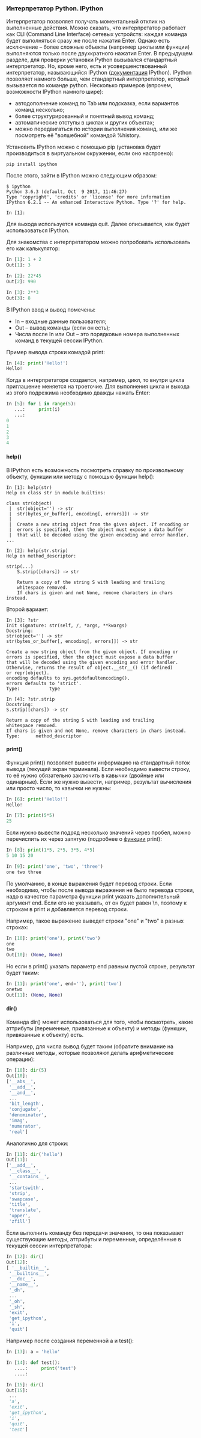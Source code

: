 ### Интерпретатор Python. IPython

Интерпретатор позволяет получать моментальный отклик на выполненные действия. Можно сказать, что интерпретатор работает как CLI (Command Line Interface) сетевых устройств: каждая команда будет выполняться сразу же после нажатия Enter. Однако есть исключение – более сложные объекты (например циклы или функции) выполняются только после двухкратного нажатия Enter. В предыдущем разделе, для проверки установки Python вызывался стандартный интерпретатор. Но, кроме него, есть и усовершенствованный интерпретатор, называющийся IPython ([документация](http://ipython.readthedocs.io/en/stable/index.html) IPython). IPython позволяет намного больше, чем стандартный интерпретатор, который вызывается по команде python. Несколько примеров (впрочем, возможности IPython намного шире):

* автодополнение команд по Tab или подсказка, если вариантов команд несколько;
* более структурированный и понятный вывод команд;
* автоматические отступы в циклах и других объектах;
* можно передвигаться по истории выполнения команд, или же посмотреть её "волшебной" командой %history.

Установить IPython можно с помощью pip (установка будет производиться в виртуальном окружении, если оно настроено):

```
pip install ipython
```

После этого, зайти в IPython можно следующим образом:

```shellsession
$ ipython
Python 3.6.3 (default, Oct  9 2017, 11:46:27)
Type 'copyright', 'credits' or 'license' for more information
IPython 6.2.1 -- An enhanced Interactive Python. Type '?' for help.

In [1]:
```

Для выхода используется команда quit. Далее описывается, как будет использоваться IPython.

Для знакомства с интерпретатором можно попробовать использовать его как калькулятор:

```python
In [1]: 1 + 2
Out[1]: 3

In [2]: 22*45
Out[2]: 990

In [3]: 2**3
Out[3]: 8
```

В IPython ввод и вывод помечены:

* In – входные данные пользователя;
* Out – вывод команды (если он есть);
* Числа после In или Out – это порядковые номера выполненных команд в текущей сессии IPython.
 
Пример вывода строки комадой print:

```python
In [4]: print('Hello!')
Hello!
```

Когда в интерпретаторе создается, например, цикл, то внутри цикла приглашение меняется на троеточие. Для выполнения цикла и выхода из этого подрежима необходимо дважды нажать Enter:

```python
In [5]: for i in range(5):
   ...:     print(i)
   ...:     
0
1
2
3
4
```

#### help()

В IPython есть возможность посмотреть справку по произвольному объекту, функции или методу с помощью функции help():

```
In [1]: help(str)
Help on class str in module builtins:
 
class str(object)
 |  str(object='') -> str
 |  str(bytes_or_buffer[, encoding[, errors]]) -> str
 |
 |  Create a new string object from the given object. If encoding or
 |  errors is specified, then the object must expose a data buffer
 |  that will be decoded using the given encoding and error handler.
...
 
In [2]: help(str.strip)
Help on method_descriptor:
 
strip(...)
    S.strip([chars]) -> str
 
    Return a copy of the string S with leading and trailing
    whitespace removed.
    If chars is given and not None, remove characters in chars instead.
```

Второй вариант:

```
In [3]: ?str
Init signature: str(self, /, *args, **kwargs)
Docstring:
str(object='') -> str
str(bytes_or_buffer[, encoding[, errors]]) -> str
 
Create a new string object from the given object. If encoding or
errors is specified, then the object must expose a data buffer
that will be decoded using the given encoding and error handler.
Otherwise, returns the result of object.__str__() (if defined)
or repr(object).
encoding defaults to sys.getdefaultencoding().
errors defaults to 'strict'.
Type:           type
 
In [4]: ?str.strip
Docstring:
S.strip([chars]) -> str
 
Return a copy of the string S with leading and trailing
whitespace removed.
If chars is given and not None, remove characters in chars instead.
Type:      method_descriptor
```

#### print()

Функция print() позволяет вывести информацию на стандартный поток вывода (текущий экран терминала). Если необходимо вывести строку, то её нужно обязательно заключить в кавычки (двойные или одинарные). Если же нужно вывести, например, результат вычисления или просто число, то кавычки не нужны:

```python
In [6]: print('Hello!')
Hello!

In [7]: print(5*5)
25
```

Если нужно вывести подряд несколько значений через пробел, можно перечислить их через запятую (подробнее о [функции](../10_useful_functions/print.md) print):

```python
In [8]: print(1*5, 2*5, 3*5, 4*5)
5 10 15 20

In [9]: print('one', 'two', 'three')
one two three
```

По умолчанию, в конце выражения будет перевод строки. Если необходимо, чтобы после вывода выражения не было перевода строки, надо в качестве параметра функции print указать дополнительный аргумент end. Если его не указывать, от он будет равен \n, поэтому к строкам в print и добавляется перевод строки.

Например, такое выражение выведет строки "one" и "two" в разных строках:

```python
In [10]: print('one'), print('two')
one
two
Out[10]: (None, None)
```

Но если в print() указать параметр end равным пустой строке, результат будет таким:

```python
In [11]: print('one', end=''), print('two')
onetwo
Out[11]: (None, None)
```

#### dir()

Команда dir() может использоваться для того, чтобы посмотреть, какие аттрибуты (переменные, привязанные к объекту) и методы (функции, привязанные к объекту) есть.

Например, для числа вывод будет таким (обратите внимание на различные методы, которые позволяют делать арифметические операции):

```python
In [10]: dir(5)
Out[10]: 
['__abs__',
 '__add__',
 '__and__',
 ...
 'bit_length',
 'conjugate',
 'denominator',
 'imag',
 'numerator',
 'real']
```

Аналогично для строки:

```python
In [11]: dir('hello')
Out[11]: 
['__add__',
 '__class__',
 '__contains__',
 ...
 'startswith',
 'strip',
 'swapcase',
 'title',
 'translate',
 'upper',
 'zfill']
```

Если выполнить команду без передачи значения, то она показывает существующие методы, аттрибуты и переменные, определённые в текущей сессии интерпретатора:

```python
In [12]: dir()
Out[12]: 
[ '__builtin__',
 '__builtins__',
 '__doc__',
 '__name__',
 '_dh',
 ...
 '_oh',
 '_sh',
 'exit',
 'get_ipython',
 'i',
 'quit']
```

Например после создания переменной a и test():

```python
In [13]: a = 'hello'

In [14]: def test():
   ....:     print('test')
   ....:     

In [15]: dir()
Out[15]: 
 ...
 'a',
 'exit',
 'get_ipython',
 'i',
 'quit',
 'test']
```
